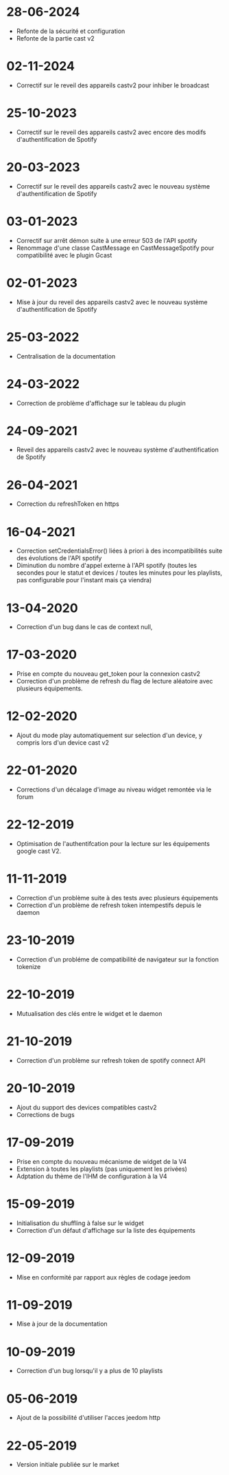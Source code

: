 # 28-06-2024

- Refonte de la sécurité et configuration 
- Refonte de la partie cast v2

# 02-11-2024

- Correctif sur le reveil des appareils castv2 pour inhiber le broadcast

# 25-10-2023

- Correctif sur le reveil des appareils castv2 avec encore des modifs d'authentification de Spotify

# 20-03-2023

- Correctif sur le reveil des appareils castv2 avec le nouveau système d'authentification de Spotify

# 03-01-2023

- Correctif sur arrêt démon suite à une erreur 503 de l'API spotify
- Renommage d'une classe CastMessage en CastMessageSpotify pour compatibilité avec le plugin Gcast

# 02-01-2023

- Mise à jour du reveil des appareils castv2 avec le nouveau système d'authentification de Spotify

# 25-03-2022

- Centralisation de la documentation

# 24-03-2022

- Correction de problème d'affichage sur le tableau du plugin

# 24-09-2021

- Reveil des appareils castv2 avec le nouveau système d'authentification de Spotify

# 26-04-2021

- Correction du refreshToken en https 

# 16-04-2021

- Correction setCredentialsError() liées à priori à des incompatibilités suite des évolutions de l'API spotify 
- Diminution du nombre d'appel externe à l'API spotify (toutes les secondes pour le statut et devices / toutes les minutes pour les playlists, pas configurable pour l'instant mais ça viendra)

# 13-04-2020

- Correction d'un bug dans le cas de context null, 
 
# 17-03-2020

- Prise en compte du nouveau get_token pour la connexion castv2
- Correction d'un problème de refresh du flag de lecture aléatoire avec plusieurs équipements.

# 12-02-2020

- Ajout du mode play automatiquement sur selection d'un device, y compris lors d'un device cast v2

# 22-01-2020

- Corrections d'un décalage d'image au niveau widget remontée via le forum

# 22-12-2019

- Optimisation de l'authentifcation pour la lecture sur les équipements google cast V2.

# 11-11-2019

- Correction d'un problème suite à des tests avec plusieurs équipements
- Correction d'un problème de refresh token intempestifs depuis le daemon 

# 23-10-2019

- Correction d'un probléme de compatibilité de navigateur sur la fonction tokenize

# 22-10-2019

- Mutualisation des clés entre le widget et le daemon

# 21-10-2019

- Correction d'un problème sur refresh token de spotify connect API

# 20-10-2019

- Ajout du support des devices compatibles castv2 
- Corrections de bugs

# 17-09-2019

- Prise en compte du nouveau mécanisme de widget de la V4
- Extension à toutes les playlists (pas uniquement les privées)
- Adptation du thème de l'IHM de configuration à la V4
 
# 15-09-2019

- Initialisation du shuffling à false sur le widget
- Correction d'un défaut d'affichage sur la liste des équipements

# 12-09-2019

- Mise en conformité par rapport aux règles de codage jeedom

# 11-09-2019 

- Mise à jour de la documentation

# 10-09-2019

- Correction d'un bug lorsqu'il y a plus de 10 playlists

# 05-06-2019

- Ajout de la possibilité d'utiliser l'acces jeedom http
  
# 22-05-2019

- Version initiale publiée sur le market

